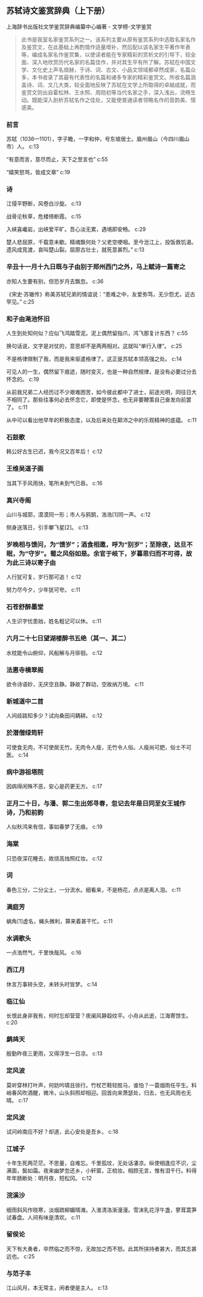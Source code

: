 ## 苏轼诗文鉴赏辞典（上下册）

上海辞书出版社文学鉴赏辞典编纂中心编著  -  文学榜-文学鉴赏

> 此书是我室名家鉴赏系列之一。该系列主要从原有鉴赏系列中选取名家名作及鉴赏文，在此基础上再酌情作适量增补，然后配以该名家生平著作年表等，编成名家名作鉴赏集，以使读者能在专家精彩的赏析文的引导下，较全面、深入地欣赏历代名家的名篇佳作，并对其生平有所了解。苏轼在中国文学、文化史上声名煊赫，于诗、词、古文、小品文领域都卓然成家，名篇众多，本书收录了其最有代表性的名篇和诸多专家的精彩鉴赏文。所收名篇涵盖诗、词、文几大类，较全面地反映了苏轼在文学上所取得的卓越成就，而鉴赏文则出自霍松林、王水照、周勋初等当代名家之手，深入浅出，流畅生动。既能深入剖析苏轼名作之佳处，又能使普通读者领略名作的音韵美、情感美。

### 前言

苏轼（1036—1101），字子瞻，一字和仲，号东坡居士。眉州眉山（今四川眉山市）人。 c:13

“有意而言，意尽而止，天下之至言也” c:55

“嬉笑怒骂，皆成文章” c:19

### 诗

江侵平野断，风卷白沙旋。 c:13

战骨沦秋草，危楼倚断霞。 c:15

入峡喜巉岩，出峡爱平旷。吾心淡无累，遇境即安畅。 c:29

楚人悲屈原，千载意未歇。精魂飘何处？父老空哽咽。至今沧江上，投饭救饥渴。遗风成竞渡，哀叫楚山裂。屈原古壮士，就死意甚烈。” c:13

### 辛丑十一月十九日既与子由别于郑州西门之外，马上赋诗一篇寄之

亦知人生要有别，但恐岁月去飘忽。 c:36

《宋史·苏辙传》称美苏轼兄弟的情谊说：“患难之中，友爱弥笃，无少怨尤，近古罕见。” c:25

### 和子由渑池怀旧

人生到处知何似？应似飞鸿踏雪泥。泥上偶然留指爪，鸿飞那复计东西？ c:55

换句话说，文字是对仗的，意思却不是两两相对。这就叫“单行入律”。 c:25

不是格律限制了我，而是我来驱遣格律了。这正是苏轼本领高强之处。 c:14

可见人的一生，偶然留下痕迹，随时变灭，也是一种自然规律，是没有必要过分去怀念的。 c:19

从前我兄弟二人经历过不少艰难困苦，如今彼此都中了进士，前途光明，同往日大不相同了。那些往事何必去怀念它，即使是怀念，也无非要鞭策自己奋发向前罢了。 c:11

从中可以看出他早年的积极态度，以及后来处在颠沛之中的乐观精神的底蕴。 c:11

### 石鼓歌

韩公好古生已迟，我今况又百年后！ c:12

### 王维吴道子画

当其下手风雨快，笔所未到气已吞。 c:16

### 真兴寺阁

山川与城郭，漠漠同一形；市人与鸦鹊，浩浩[1]同一声。 c:12

侧身送落日，引手攀飞星[2]。 c:13

### 岁晚相与馈问，为“馈岁”；酒食相邀，呼为“别岁”；至除夜，达旦不眠，为“守岁”。蜀之风俗如是。余官于岐下，岁暮思归而不可得，故为此三诗以寄子由

人行犹可复，岁行那可追！ c:12

努力尽今夕，少年犹可夸。 c:11

### 石苍舒醉墨堂

人生识字忧患始，姓名粗记可以休。 c:11

### 六月二十七日望湖楼醉书五绝（其一、其二）

水枕能令山俯仰，风船解与月徘徊。 c:12

### 法惠寺横翠阁

欲令诗语妙，无厌空且静。静故了群动，空故纳万境。 c:11

### 新城道中二首

人间歧路知多少？试向桑田问耦耕。 c:12

### 於潜僧绿筠轩

可使食无肉，不可使居无竹。无肉令人瘦，无竹令人俗。人瘦尚可肥，俗士不可医。 c:14

### 病中游祖塔院

因病得闲殊不恶，安心是药更无方。 c:17

### 正月二十日，与潘、郭二生出郊寻春，忽记去年是日同至女王城作诗，乃和前韵

人似秋鸿来有信，事如春梦了无痕。 c:19

### 海棠

只恐夜深花睡去，故烧高烛照红妆。 c:12

### 词

春色三分，二分尘土，一分流水。细看来，不是杨花，点点是离人泪。 c:11

### 满庭芳

蜗角[1]虚名，蝇头微利，算来着甚干忙。 c:11

### 水调歌头

一点浩然气，千里快哉风。 c:16

### 西江月

休言万事转头空，未转头时皆梦。 c:14

### 临江仙

长恨此身非我有，何时忘却营营？夜阑风静縠纹平。小舟从此逝，江海寄馀生。 c:20

### 鹧鸪天

殷勤昨夜三更雨，又得浮生一日凉。 c:13

### 定风波

莫听穿林打叶声，何妨吟啸且徐行。竹杖芒鞋轻胜马，谁怕？一蓑烟雨任平生。料峭春风吹酒醒，微冷，山头斜照却相迎。回首向来萧瑟处，归去，也无风雨也无晴。 c:17

### 定风波

试问岭南应不好？却道，此心安处是吾乡。 c:18

### 江城子

十年生死两茫茫。不思量，自难忘。千里孤坟，无处话凄凉。纵使相逢应不识，尘满面，鬓如霜。夜来幽梦忽还乡，小轩窗，正梳妆。相顾无言，惟有泪千行。料得年年肠断处：明月夜，短松冈。 c:12

### 浣溪沙

细雨斜风作晓寒，淡烟疏柳媚晴滩。入淮清洛渐漫漫。雪沫乳花浮午盏，蓼茸蒿笋试春盘。人间有味是清欢。 c:11

### 留侯论

天下有大勇者，卒然临之而不惊，无故加之而不怒。此其所挟持者甚大，而其志甚远也。 c:25

### 与范子丰

江山风月，本无常主，闲者便是主人。 c:13
